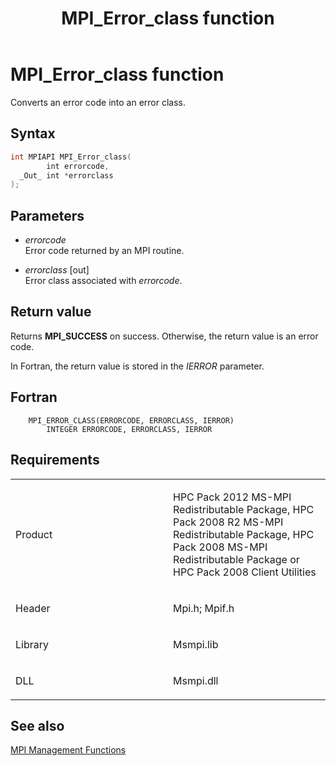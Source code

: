 ﻿---
title: MPI_Error_class function
TOCTitle: MPI_Error_class function
ms:assetid: 7bdf56d4-dd68-4245-a585-187e3c62723c
ms:mtpsurl: https://msdn.microsoft.com/en-us/library/Dn473299(v=VS.85)
ms:contentKeyID: 59360845
ms.date: 03/28/2018
mtps_version: v=VS.85
f1_keywords:
- MPI_ERROR_CLASS
- mpif/MPI_Error_class
- mpi/MPI_ERROR_CLASS
dev_langs:
- C++
- C
---

# MPI\_Error\_class function

Converts an error code into an error class.

## Syntax

``` c++
int MPIAPI MPI_Error_class(
        int errorcode,
  _Out_ int *errorclass
);
```

## Parameters

  - *errorcode*  
    Error code returned by an MPI routine.

  - *errorclass* \[out\]  
    Error class associated with *errorcode*.

## Return value

Returns **MPI\_SUCCESS** on success. Otherwise, the return value is an error code.

In Fortran, the return value is stored in the *IERROR* parameter.

## Fortran

``` FORTRAN
    MPI_ERROR_CLASS(ERRORCODE, ERRORCLASS, IERROR)
        INTEGER ERRORCODE, ERRORCLASS, IERROR
```

## Requirements

<table>
<colgroup>
<col style="width: 50%" />
<col style="width: 50%" />
</colgroup>
<tbody>
<tr class="odd">
<td><p>Product</p></td>
<td><p>HPC Pack 2012 MS-MPI Redistributable Package, HPC Pack 2008 R2 MS-MPI Redistributable Package, HPC Pack 2008 MS-MPI Redistributable Package or HPC Pack 2008 Client Utilities</p></td>
</tr>
<tr class="even">
<td><p>Header</p></td>
<td>Mpi.h;
Mpif.h</td>
</tr>
<tr class="odd">
<td><p>Library</p></td>
<td>Msmpi.lib</td>
</tr>
<tr class="even">
<td><p>DLL</p></td>
<td>Msmpi.dll</td>
</tr>
</tbody>
</table>


## See also

[MPI Management Functions](mpi-management-functions.md)

